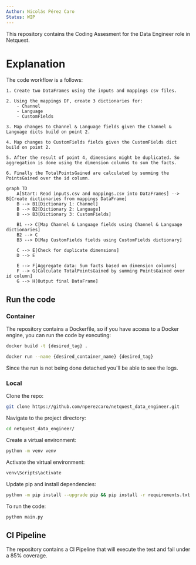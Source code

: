 ```yaml
---
Author: Nicolás Pérez Caro
Status: WIP
---
```

This repository contains the Coding Assesment for the Data Engineer role in Netquest.

# Explanation
The code workflow is a follows:

    1. Create two DataFrames using the inputs and mappings csv files.

    2. Using the mappings DF, create 3 dictionaries for:
        - Channel
        - Language
        - CustomFields

    3. Map changes to Channel & Language fields given the Channel & Language dicts build on point 2.

    4. Map changes to CustomFields fields given the CustomFields dict build on point 2.

    5. After the result of point 4, dimensions might be duplicated. So aggregation is done using the dimension columns to sum the facts.

    6. Finally the TotalPointsGained are calculated by summing the PointsGained over the id column.

```mermaid
graph TD
    A[Start: Read inputs.csv and mappings.csv into DataFrames] --> B[Create dictionaries from mappings DataFrame]
    B --> B1[Dictionary 1: Channel]
    B --> B2[Dictionary 2: Language]
    B --> B3[Dictionary 3: CustomFields]

    B1 --> C[Map Channel & Language fields using Channel & Language dictionaries]
    B2 --> C
    B3 --> D[Map CustomFields fields using CustomFields dictionary]

    C --> E[Check for duplicate dimensions]
    D --> E

    E --> F[Aggregate data: Sum facts based on dimension columns]
    F --> G[Calculate TotalPointsGained by summing PointsGained over id column]
    G --> H[Output final DataFrame]
```

## Run the code
### Container
The repository contains a Dockerfile, so if you have access to a Docker engine, you can run the code by executing:

```bash
docker build -t {desired_tag} .
```

```bash
docker run --name {desired_container_name} {desired_tag}
```

Since the run is not being done detached you'll be able to see the logs.
### Local
Clone the repo:
```bash
git clone https://github.com/nperezcaro/netquest_data_engineer.git
```

Navigate to the project directory:
```bash
cd netquest_data_engineer/
```

Create a virtual environment:
```bash
python -m venv venv
```

Activate the virtual environment:
```bash
venv\Scripts\activate
```

Update pip and install dependencies:
```bash
python -m pip install --upgrade pip && pip install -r requirements.txt
```

To run the code:
```bash
python main.py
```

## CI Pipeline
The repository contains a CI Pipeline that will execute the test and fail under a 85% coverage.
